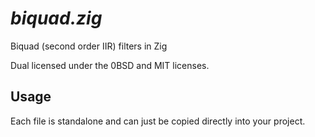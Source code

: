 # _biquad.zig_

Biquad (second order IIR) filters in Zig

Dual licensed under the 0BSD and MIT licenses.

## Usage

Each file is standalone and can just be copied directly into your project.
